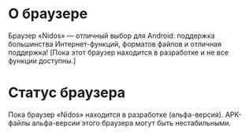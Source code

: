 # О браузере
Браузер «Nidos» — отличный выбор для Android: поддержка большинства Интернет-функций, форматов файлов и отличная поддержка! [Пока этот браузер находится в разработке и не все функции доступны.]

# Статус браузера
Пока браузер «Nidos» находится в разработке (альфа-версия). APK-файлы альфа-версии этого браузера могут быть нестабильными.
